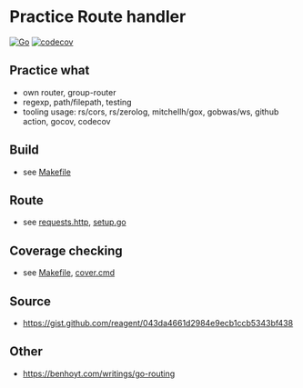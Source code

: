 # Practice Route handler

[![Go](https://github.com/practice-golang/router-practice/actions/workflows/go.yml/badge.svg)](https://github.com/practice-golang/router-practice/actions/workflows/go.yml)
[![codecov](https://codecov.io/gh/practice-golang/router-practice/branch/main/graph/badge.svg?token=MQKFGED93S)](https://codecov.io/gh/practice-golang/router-practice)

## Practice what
* own router, group-router
* regexp, path/filepath, testing
* tooling usage: rs/cors, rs/zerolog, mitchellh/gox, gobwas/ws, github action, gocov, codecov

## Build
* see [Makefile](/Makefile)

## Route
* see [requests.http](/request.http), [setup.go](/setup.go)

## Coverage checking
* see [Makefile](/Makefile), [cover.cmd](/cover.cmd)

## Source
* https://gist.github.com/reagent/043da4661d2984e9ecb1ccb5343bf438

## Other
* https://benhoyt.com/writings/go-routing
